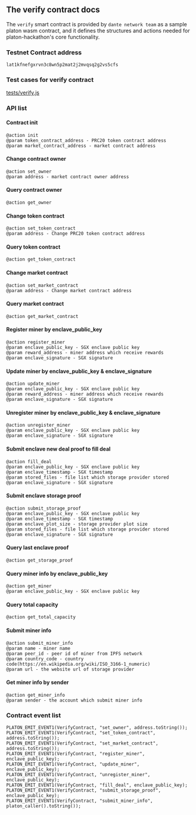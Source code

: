 ## The verify contract docs

The `verify` smart contract is provided by `dante network team` as a sample platon wasm contract, and it defines the structures and actions needed for platon-hackathon's core functionality.

### Testnet Contract address
```
lat1kfnefgxrvn3c8wn5p2mat2j2mvqsq2g2vs5cfs
```

### Test cases for verify contract
[tests/verify.js](../tests/verify.js)

### API list

#### Contract init 
```
@action init
@param token_contract_address - PRC20 token contract address
@param market_contract_address - market contract address
```

#### Change contract owner
```
@action set_owner
@param address - market contract owner address
```

#### Query contract owner
```
@action get_owner
```

#### Change token contract
```
@action set_token_contract
@param address - Change PRC20 token contract address
```

#### Query token contract
```
@action get_token_contract
```

#### Change market contract
```
@action set_market_contract
@param address - Change market contract address
```

#### Query market contract
```
@action get_market_contract
```

#### Register miner by enclave_public_key
```
@action register_miner
@param enclave_public_key - SGX enclave public key
@param reward_address - miner address which receive rewards
@param enclave_signature - SGX signature
```

#### Update miner by enclave_public_key & enclave_signature
```
@action update_miner
@param enclave_public_key - SGX enclave public key
@param reward_address - miner address which receive rewards
@param enclave_signature - SGX signature
```

#### Unregister miner by enclave_public_key & enclave_signature
```
@action unregister_miner
@param enclave_public_key - SGX enclave public key
@param enclave_signature - SGX signature
```

#### Submit enclave new deal proof to fill deal
```
@action fill_deal
@param enclave_public_key - SGX enclave public key
@param enclave_timestamp - SGX timestamp
@param stored_files - file list which storage provider stored
@param enclave_signature - SGX signature
```

#### Submit enclave storage proof
```
@action submit_storage_proof
@param enclave_public_key - SGX enclave public key
@param enclave_timestamp - SGX timestamp
@param enclave_plot_size - storage provider plot size
@param stored_files - file list which storage provider stored
@param enclave_signature - SGX signature
```

#### Query last enclave proof
```
@action get_storage_proof
```

#### Query miner info by enclave_public_key
```
@action get_miner
@param enclave_public_key - SGX enclave public key
```

#### Query total capacity
```
@action get_total_capacity
```

#### Submit miner info
```
@action submit_miner_info
@param name - miner name
@param peer_id - peer id of miner from IPFS network
@param country_code - country code(https://en.wikipedia.org/wiki/ISO_3166-1_numeric)
@param url - the website url of storage provider
```

#### Get miner info by sender
```
@action get_miner_info
@param sender - the account which submit miner info
```

### Contract event list
```
PLATON_EMIT_EVENT1(VerifyContract, "set_owner", address.toString());
PLATON_EMIT_EVENT1(VerifyContract, "set_token_contract", address.toString());
PLATON_EMIT_EVENT1(VerifyContract, "set_market_contract", address.toString());
PLATON_EMIT_EVENT1(VerifyContract, "register_miner", enclave_public_key);
PLATON_EMIT_EVENT1(VerifyContract, "update_miner", enclave_public_key);
PLATON_EMIT_EVENT1(VerifyContract, "unregister_miner", enclave_public_key);
PLATON_EMIT_EVENT1(VerifyContract, "fill_deal", enclave_public_key);
PLATON_EMIT_EVENT1(VerifyContract, "submit_storage_proof", enclave_public_key);
PLATON_EMIT_EVENT1(VerifyContract, "submit_miner_info", platon_caller().toString());
```